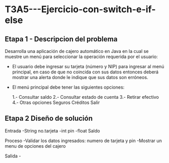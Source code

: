 # T3A5---Ejercicio-con-switch-e-if-else
## Etapa 1 - Descripcion del problema
  Desarrolla una aplicación de cajero automático en Java en la cual se muestre un menú para seleccionar la operación requerida por el usuario:

- El usuario debe ingresar su tarjeta (número y NIP) para ingresar al menú principal, en caso de que no coincida con sus datos entonces deberá mostrar una alerta donde le indique que sus datos son erróneos.

- El menú principal debe tener las siguientes opciones:

  1.- Consultar saldo
  2.- Consultar estado de cuenta
  3.- Retirar efectivo
  4.- Otras opciones
    Seguros
    Créditos
    Salir

## Etapa 2 Diseño de solución

  Entrada
    -String no.tarjeta
    -int pin
    -float Saldo

  Proceso
    -Validar los datos ingresados: numero de tarjeta y pin
    -Mostrar un menu de opciones del cajero

  Salida
    -
~~~

~~~

